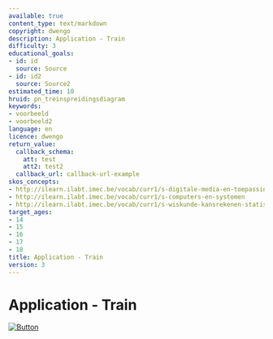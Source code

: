 ```yaml
---
available: true
content_type: text/markdown
copyright: dwengo
description: Application - Train
difficulty: 3
educational_goals:
- id: id
  source: Source
- id: id2
  source: Source2
estimated_time: 10
hruid: pn_treinspreidingsdiagram
keywords:
- voorbeeld
- voorbeeld2
language: en
licence: dwengo
return_value:
  callback_schema:
    att: test
    att2: test2
  callback_url: callback-url-example
skos_concepts:
- http://ilearn.ilabt.imec.be/vocab/curr1/s-digitale-media-en-toepassingen
- http://ilearn.ilabt.imec.be/vocab/curr1/s-computers-en-systemen
- http://ilearn.ilabt.imec.be/vocab/curr1/s-wiskunde-kansrekenen-statistiek
target_ages:
- 14
- 15
- 16
- 17
- 18
title: Application - Train
version: 3
---
```

# Application - Train

[![](embed/Button.png "Button")](https://kiks.ilabt.imec.be/hub/tmplogin?id=0205_en "Notebooks Train")

